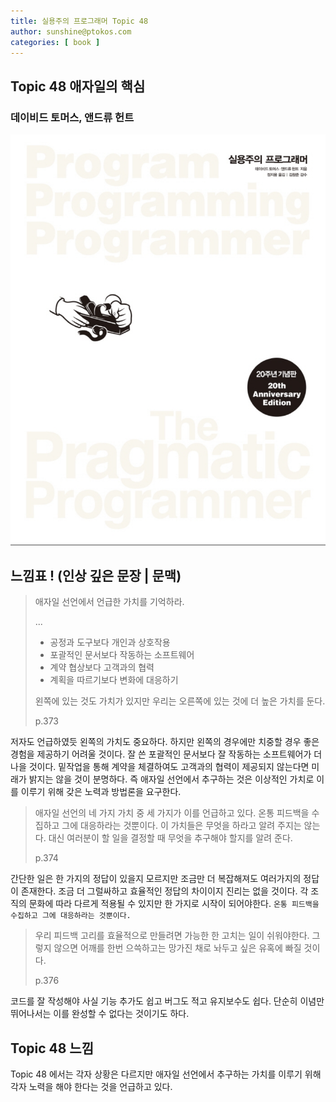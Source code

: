 ```yaml
---
title: 실용주의 프로그래머 Topic 48
author: sunshine@ptokos.com
categories: [ book ]
---
```


## Topic 48 애자일의 핵심

### 데이비드 토머스, 앤드류 헌트

![Alt text](/assets/img/book/실용주의-프로그래머/cover.png)

## 느낌표 ! (인상 깊은 문장 | 문맥)

> 애자일 선언에서 언급한 가치를 기억하라.
>
> ...
>
> - 공정과 도구보다 개인과 상호작용
> - 포괄적인 문서보다 작동하는 소프트웨어
> - 계약 협상보다 고객과의 협력
> - 계획을 따르기보다 변화에 대응하기
>
> 왼쪽에 있는 것도 가치가 있지만 우리는 오른쪽에 있는 것에 더 높은 가치를 둔다.
>
> p.373

저자도 언급하였듯 왼쪽의 가치도 중요하다. 하지만 왼쪽의 경우에만 치중할 경우 좋은 경험을 제공하기 어려울 것이다.
잘 쓴 포괄적인 문서보다 잘 작동하는 소프트웨어가 더 나을 것이다. 밑작업을 통해 계약을 체결하여도 고객과의 협력이 제공되지 않는다면 미래가 밝지는 않을 것이 분명하다.
즉 애자일 선언에서 추구하는 것은 이상적인 가치로 이를 이루기 위해 갖은 노력과 방법론을 요구한다.

> 애자일 선언의 네 가지 가치 중 세 가지가 이를 언급하고 있다.
> 온통 피드백을 수집하고 그에 대응하라는 것뿐이다.
> 이 가치들은 무엇을 하라고 알려 주지는 않는다. 대신 여러분이 할 일을 결정할 때 무엇을 추구해야 할지를 알려 준다.
>
> p.374

간단한 일은 한 가지의 정답이 있을지 모르지만 조금만 더 복잡해져도 여러가지의 정답이 존재한다.
조금 더 그럴싸하고 효율적인 정답의 차이이지 진리는 없을 것이다. 각 조직의 문화에 따라 다르게 적용될 수 있지만 한 가지로 시작이 되어야한다.
`온통 피드백을 수집하고 그에 대응하라는 것뿐이다.`

> 우리 피드백 고리를 효율적으로 만들려면 가능한 한 고치는 일이 쉬워야한다.
> 그렇지 않으면 어깨를 한번 으쓱하고는 망가진 채로 놔두고 싶은 유혹에 빠질 것이다.
>
> p.376

코드를 잘 작성해야 사실 기능 추가도 쉽고 버그도 적고 유지보수도 쉽다.
단순히 이념만 뛰어나서는 이를 완성할 수 없다는 것이기도 하다.

## Topic 48 느낌

Topic 48 에서는 각자 상황은 다르지만 애자일 선언에서 추구하는 가치를 이루기 위해 각자 노력을 해야 한다는 것을 언급하고 있다.
